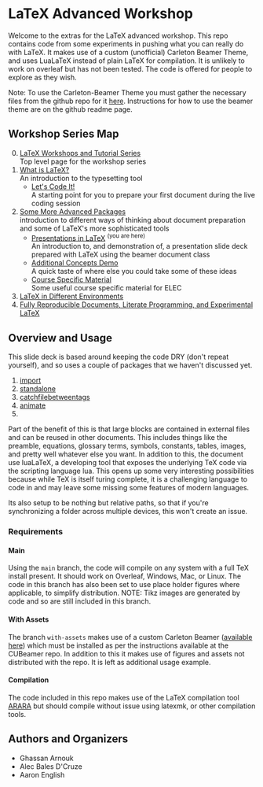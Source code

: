 # LaTeX Advanced Workshop

Welcome to the extras for the LaTeX advanced workshop.
This repo contains code from some experiments in pushing what you can really do with LaTeX.
It makes use of a custom (unofficial) Carleton Beamer Theme, and uses LuaLaTeX instead of plain LaTeX for compilation.
It is unlikely to work on overleaf but has not been tested.
The code is offered for people to explore as they wish.

Note: To use the Carleton-Beamer Theme you must gather the necessary files from the github repo for it [here](https://github.com/humdrumcomet/CUBeamer).
Instructions for how to use the beamer theme are on the github readme page.

## Workshop Series Map

0. [LaTeX Workshops and Tutorial Series](https://github.com/humdrumcomet/LaTeXTutorialSeries)  
   Top level page for the workshop series
1. [What is LaTeX?](https://github.com/humdrumcomet/LaTeXIntroduction)  
    An introduction to the typesetting tool
    - [Let's Code It!](https://github.com/humdrumcomet/LaTeXCodingSession)  
      A starting point for you to prepare your first document during the live coding session
2. [Some More Advanced Packages](https://github.com/humdrumcomet/LaTeXAdvancedWorkshop)  
   introduction to different ways of thinking about document preparation and some of LaTeX's more sophisticated tools
    - [Presentations in LaTeX](https://github.com/humdrumcomet/LaTeXAdvancedWorkshop-Beamer) <sup>(you are here)</sup>  
      An introduction to, and demonstration of, a presentation slide deck prepared with LaTeX using the beamer document class
    - [Additional Concepts Demo](https://github.com/humdrumcomet/LaTeXAdvancedWorkshop-Extras)  
      A quick taste of where else you could take some of these ideas
    - [Course Specific Material](https://github.com/humdrumcomet/LaTeXAdvancedWorkshop-Course-Specific)  
      Some useful course specific material for ELEC
3. [LaTeX in Different Environments]()  
4. [Fully Reproducible Documents, Literate Programming, and Experimental LaTeX]()  

## Overview and Usage
This slide deck is based around keeping the code DRY (don't repeat yourself), and so uses a couple of packages that we haven't discussed yet.
1. [import]()
2. [standalone]()
3. [catchfilebetweentags]()
4. [animate]()
5. 
Part of the benefit of this is that large blocks are contained in external files and can be reused in other documents. 
This includes things like the preamble, equations, glossary terms, symbols, constants, tables, images, and pretty well whatever else you want.
In addition to this, the document use luaLaTeX, a developing tool that exposes the underlying TeX code via the scripting language lua.
This opens up some very interesting possibilities because while TeX is itself turing complete, it is a challenging language to code in and may leave some missing some features of modern languages.

Its also setup to be nothing but relative paths, so that if you're synchronizing a folder across
multiple devices, this won't create an issue.

### Requirements
#### Main
Using the `main` branch, the code will compile on any system with a full TeX install present. It 
should work on Overleaf, Windows, Mac, or Linux. The code in this branch has also been set to use 
place holder figures where applicable, to simplify distribution. NOTE: Tikz images are generated by
code and so are still included in this branch.

#### With Assets
The branch `with-assets` makes use of a custom Carleton Beamer ([available here](https://github.com/humdrumcomet/CUBeamer))
which must be installed as per the instructions available at the CUBeamer repo. In addition to this
it makes use of figures and assets not distributed with the repo. It is left as additional usage example.

#### Compilation
The code included in this repo makes use of the LaTeX compilation tool [ARARA](https://github.com/islandoftex/arara)
but should compile without issue using latexmk, or other compilation tools.

## Authors and Organizers

* Ghassan Arnouk
* Alec Bales D'Cruze
* Aaron English
